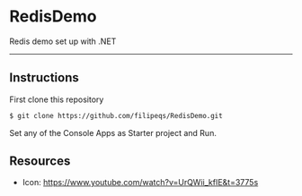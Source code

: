 # RedisDemo

Redis demo set up with .NET 

---

## Instructions

First clone this repository

```bash
$ git clone https://github.com/filipeqs/RedisDemo.git
```

Set any of the Console Apps as Starter project and Run.

## Resources

- Icon: https://www.youtube.com/watch?v=UrQWii_kfIE&t=3775s
